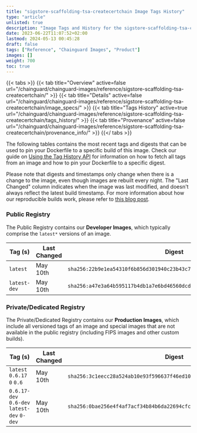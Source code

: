 ```yaml
---
title: "sigstore-scaffolding-tsa-createcertchain Image Tags History"
type: "article"
unlisted: true
description: "Image Tags and History for the sigstore-scaffolding-tsa-createcertchain Chainguard Image"
date: 2023-06-22T11:07:52+02:00
lastmod: 2024-05-13 00:45:28
draft: false
tags: ["Reference", "Chainguard Images", "Product"]
images: []
weight: 700
toc: true
---
```


{{< tabs >}}
{{< tab title="Overview" active=false url="/chainguard/chainguard-images/reference/sigstore-scaffolding-tsa-createcertchain/" >}}
{{< tab title="Details" active=false url="/chainguard/chainguard-images/reference/sigstore-scaffolding-tsa-createcertchain/image_specs/" >}}
{{< tab title="Tags History" active=true url="/chainguard/chainguard-images/reference/sigstore-scaffolding-tsa-createcertchain/tags_history/" >}}
{{< tab title="Provenance" active=false url="/chainguard/chainguard-images/reference/sigstore-scaffolding-tsa-createcertchain/provenance_info/" >}}
{{</ tabs >}}

The following tables contains the most recent tags and digests that can be used to pin your Dockerfile to a specific build of this image. Check our guide on [Using the Tag History API](/chainguard/chainguard-images/using-the-tag-history-api/) for information on how to fetch all tags from an image and how to pin your Dockerfile to a specific digest.

Please note that digests and timestamps only change when there is a change to the image, even though images are rebuilt every night. The "Last Changed" column indicates when the image was last modified, and doesn't always reflect the latest build timestamp. For more information about how our reproducible builds work, please refer to [this blog post](https://www.chainguard.dev/unchained/reproducing-chainguards-reproducible-image-builds).

### Public Registry
The Public Registry contains our **Developer Images**, which typically comprise the `latest*` versions of an image.

| Tag (s)       | Last Changed | Digest                                                                    |
|---------------|--------------|---------------------------------------------------------------------------|
|  `latest`     | May 10th     | `sha256:22b9e1ea54310f6b856d301940c23b43c75f8bb976fc1d3553d788cb1a6064c4` |
|  `latest-dev` | May 10th     | `sha256:a47e3a64b595117b4db1a7e6bd46560dcd8817db01b683436ae5a8959d02e506` |


### Private/Dedicated Registry
The Private/Dedicated Registry contains our **Production Images**, which include all versioned tags of an image and special images that are not available in the public registry (including FIPS images and other custom builds).

| Tag (s)                                      | Last Changed | Digest                                                                    |
|----------------------------------------------|--------------|---------------------------------------------------------------------------|
|  `latest` `0.6.17` `0` `0.6`                 | May 10th     | `sha256:3c1eecc28a524ab10e93f596637f46ed10cd789267275a78ace56cc8c8fb5a71` |
|  `0.6.17-dev` `0.6-dev` `latest-dev` `0-dev` | May 10th     | `sha256:0bae256e4f4af7acf34b84b6da22694cfcb9f943288dfa4ca25fbc91868f21de` |

